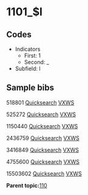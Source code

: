 # 1101\_$l

## Codes

-   Indicators
    -   First: 1
    -   Second: \_
-   Subfield: l

## Sample bibs

518801 [Quicksearch](https://search.library.yale.edu/catalog/518801) [VXWS](http://prodorbis.library.yale.edu:7014/vxws/GetHoldingsService?bibId=518801)

525272 [Quicksearch](https://search.library.yale.edu/catalog/525272) [VXWS](http://prodorbis.library.yale.edu:7014/vxws/GetHoldingsService?bibId=525272)

1150440 [Quicksearch](https://search.library.yale.edu/catalog/1150440) [VXWS](http://prodorbis.library.yale.edu:7014/vxws/GetHoldingsService?bibId=1150440)

2436759 [Quicksearch](https://search.library.yale.edu/catalog/2436759) [VXWS](http://prodorbis.library.yale.edu:7014/vxws/GetHoldingsService?bibId=2436759)

3416849 [Quicksearch](https://search.library.yale.edu/catalog/3416849) [VXWS](http://prodorbis.library.yale.edu:7014/vxws/GetHoldingsService?bibId=3416849)

4755600 [Quicksearch](https://search.library.yale.edu/catalog/4755600) [VXWS](http://prodorbis.library.yale.edu:7014/vxws/GetHoldingsService?bibId=4755600)

15503602 [Quicksearch](https://search.library.yale.edu/catalog/15503602) [VXWS](http://prodorbis.library.yale.edu:7014/vxws/GetHoldingsService?bibId=15503602)

**Parent topic:**[110](../../tags/110/110.md)


